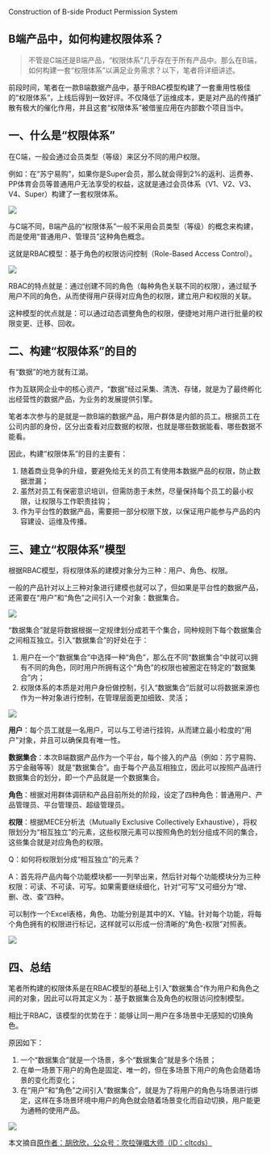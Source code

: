 Construction of B-side Product Permission System
## B端产品中，如何构建权限体系？


>不管是C端还是B端产品，“权限体系”几乎存在于所有产品中。那么在B端，如何构建一套“权限体系”以满足业务需求？以下，笔者将详细讲述。


前段时间，笔者在一款B端数据产品中，基于RBAC模型构建了一套重用性极佳的“权限体系”，上线后得到一致好评。不仅降低了运维成本，更是对产品的传播扩散有极大的催化作用，并且这套“权限体系”被借鉴应用在内部数个项目当中。

## 一、什么是“权限体系”

在C端，一般会通过会员类型（等级）来区分不同的用户权限。

例如：在“苏宁易购”，如果你是Super会员，那么就会得到2%的返利、运费券、PP体育会员等普通用户无法享受的权益，这就是通过会员体系（V1、V2、V3、V4、Super）构建了一套权限体系。

![](../../assets/vip.png)

与C端不同，B端产品的“权限体系”一般不采用会员类型（等级）的概念来构建，而是使用“普通用户、管理员”这种角色概念。

这就是RBAC模型：基于角色的权限访问控制（Role-Based Access Control）。

![](../../assets/rbac.png)

RBAC的特点就是：通过创建不同的角色（每种角色关联不同的权限），通过赋予用户不同的角色，从而使得用户获得对应角色的权限，建立用户和权限的关联。

这种模型的优点就是：可以通过动态调整角色的权限，便捷地对用户进行批量的权限变更、迁移、回收。

## 二、构建“权限体系”的目的

有“数据”的地方就有江湖。

作为互联网企业中的核心资产，“数据”经过采集、清洗、存储，就是为了最终孵化出经营性的数据产品，为业务的发展提供引擎。

笔者本次参与的是就是一款B端的数据产品，用户群体是内部的员工。根据员工在公司内部的身份，区分出查看对应数据的权限，也就是哪些数据能看、哪些数据不能看。

因此，构建“权限体系”的目的主要有：

1. 随着商业竞争的升级，要避免给无关的员工有使用本数据产品的权限，防止数据泄漏；
2. 虽然对员工有保密意识培训，但需防患于未然，尽量保持每个员工的最小权限，让权限与工作职责挂钩；
3. 作为平台性的数据产品，需要把一部分权限下放，以保证用户能参与产品的内容建设、运维及传播。

## 三、建立“权限体系”模型

根据RBAC模型，将权限体系的建模对象分为三种：用户、角色、权限。

一般的产品针对以上三种对象进行建模也就可以了，但如果是平台性的数据产品，还需要在“用户”和“角色”之间引入一个对象：数据集合。

![](../../assets/role1.png)

“数据集合”就是将数据根据一定规律划分成若干个集合，同种规则下每个数据集合之间相互独立。引入“数据集合”的好处在于：

1. 用户在一个“数据集合”中选择一种“角色”，那么在不同“数据集合”中就可以拥有不同的角色，同时用户所拥有这个“角色”的权限也被圈定在特定的“数据集合”内；
2. 权限体系的本质是对用户身份做控制，引入“数据集合”后就可以将数据来源也作为一种对象进行控制，在管理层面更加细致、灵活；

![](../../assets/role2.png)

**用户**：每个员工就是一名用户，可以与工号进行挂钩，从而建立最小粒度的“用户”对象，并且可以确保具有唯一性。

**数据集合**：本次B端数据产品作为一个平台，每个接入的产品（例如：苏宁易购、苏宁金融等等）就是“数据集合”。由于每个产品互相独立，因此可以按照产品进行数据集合的划分，即一个产品就是一个数据集合。

**角色**：根据对用群体调研和产品目前所处的阶段，设定了四种角色：普通用户、产品管理员、平台管理员、超级管理员。

**权限**：根据MECE分析法（Mutually Exclusive Collectively Exhaustive），将权限划分为“相互独立”的元素，这些权限元素可以按照角色的划分组成不同的集合，这些集合就是对应角色的权限。

Q：如何将权限划分成“相互独立”的元素？

A：首先将产品内每个功能模块都一一列举出来，然后针对每个功能模块分为三种权限：可读、不可读、可写。如果需要继续细化，针对“可写”又可细分为“增、删、改、查”四种。

可以制作一个Excel表格，角色、功能分别是其中的X、Y轴。针对每个功能，将每个角色拥有的权限进行标记，这样就可以形成一份清晰的“角色-权限”对照表。

![](../../assets/role3.png)

## 四、总结

笔者所构建的权限体系是在RBAC模型的基础上引入“数据集合”作为用户和角色之间的对象，因此可以将其定义为：基于数据集合及角色的权限访问控制模型。

相比于RBAC，该模型的优势在于：能够让同一用户在多场景中无感知的切换角色。

原因如下：

1. 一个“数据集合”就是一个场景，多个“数据集合”就是多个场景；
2. 在单一场景下用户的角色是固定、唯一的，但在多场景下用户的角色会随着场景的变化而变化；
3. 在“用户”和“角色”之间引入“数据集合”，就是为了将用户的角色与场景进行绑定，这样在多场景环境中用户的角色就会随着场景变化而自动切换，用户能更为通畅的使用产品。

![](../../assets/role4.png)

本文摘自[原作者：胡欣欣，公众号：吹拉弹唱大师（ID：cltcds）](https://www.woshipm.com/operate/2072856.html)
